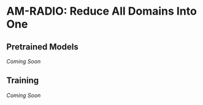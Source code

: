 # AM-RADIO: Reduce All Domains Into One

## Pretrained Models

_Coming Soon_

## Training

_Coming Soon_

